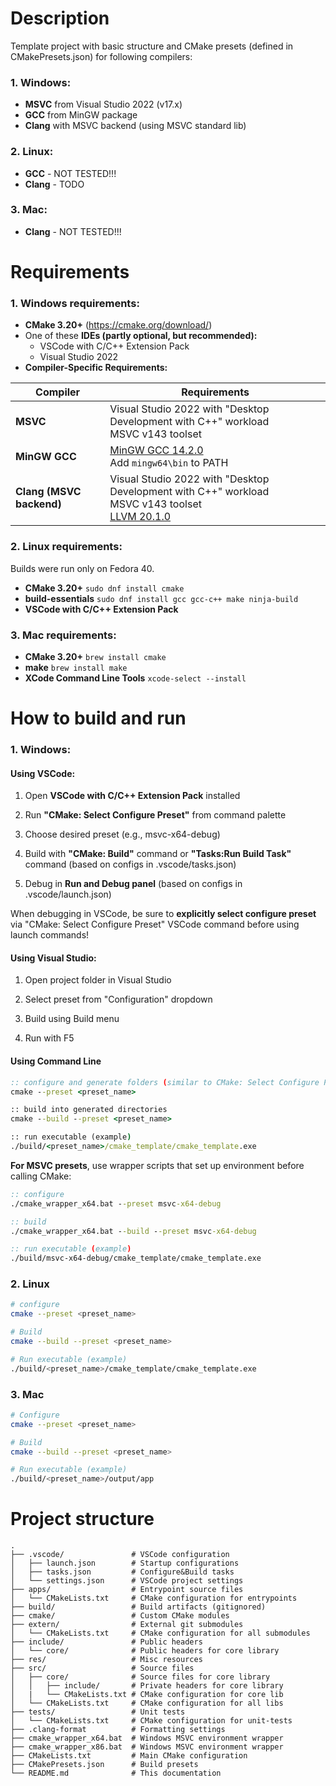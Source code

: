 # Description

Template project with basic structure and CMake presets (defined in CMakePresets.json) for following compilers:

### 1. Windows:
   * **MSVC** from Visual Studio 2022 (v17.x)
   * **GCC** from MinGW package
   * **Clang** with MSVC backend (using MSVC standard lib)
### 2. Linux:
   * **GCC** - NOT TESTED!!!
   * **Clang** - TODO
### 3. Mac:
   * **Clang** - NOT TESTED!!!

# Requirements

### 1. Windows requirements:

* **CMake 3.20+** (https://cmake.org/download/)
* One of these **IDEs (partly optional, but recommended):**
  *  VSCode with C/C++ Extension Pack
  *  Visual Studio 2022
* **Compiler-Specific Requirements:**

| Compiler                 | Requirements                                                                                                                                                                                       |
| ------------------------ | -------------------------------------------------------------------------------------------------------------------------------------------------------------------------------------------------- |
| **MSVC**                 | Visual Studio 2022 with "Desktop Development with C++" workload<br>MSVC v143 toolset                                                                                                               |
| **MinGW GCC**            | [MinGW GCC 14.2.0](https://github.com/niXman/mingw-builds-binaries/releases/download/14.2.0-rt_v12-rev2/x86_64-14.2.0-release-win32-seh-ucrt-rt_v12-rev2.7z)<br>Add `mingw64\bin` to PATH          |
| **Clang (MSVC backend)** | Visual Studio 2022 with "Desktop Development with C++" workload<br>MSVC v143 toolset<br>[LLVM 20.1.0](https://github.com/llvm/llvm-project/releases/download/llvmorg-20.1.0/LLVM-20.1.0-win64.exe) |

### 2. Linux requirements:

Builds were run only on Fedora 40.

* **CMake 3.20+** ```sudo dnf install cmake```
* **build-essentials** ```sudo dnf install gcc gcc-c++ make ninja-build```
* **VSCode with C/C++ Extension Pack**

### 3. Mac requirements:

* **CMake 3.20+** ```brew install cmake```
* **make** ```brew install make```
* **XCode Command Line Tools** ```xcode-select --install```

# How to build and run

### 1. Windows:

#### Using VSCode:

1) Open **VSCode with C/C++ Extension Pack** installed

2) Run **"CMake: Select Configure Preset"** from command palette

3) Choose desired preset (e.g., msvc-x64-debug)

4) Build with **"CMake: Build"** command or **"Tasks:Run Build Task"** command (based on configs in .vscode/tasks.json)

5) Debug in **Run and Debug panel** (based on configs in .vscode/launch.json)

When debugging in VSCode, be sure to **explicitly select configure preset** via "CMake: Select Configure Preset" VSCode command before using launch commands!

#### Using Visual Studio:

1) Open project folder in Visual Studio

2) Select preset from "Configuration" dropdown

3) Build using Build menu

4) Run with F5

#### Using Command Line

```bat
:: configure and generate folders (similar to CMake: Select Configure Preset or CMake: Configure commands in VSCode)
cmake --preset <preset_name>

:: build into generated directories
cmake --build --preset <preset_name>

:: run executable (example)
./build/<preset_name>/cmake_template/cmake_template.exe
```

**For MSVC presets**, use wrapper scripts that set up environment before calling CMake:

```bat
:: configure
./cmake_wrapper_x64.bat --preset msvc-x64-debug

:: build
./cmake_wrapper_x64.bat --build --preset msvc-x64-debug

:: run executable (example)
./build/msvc-x64-debug/cmake_template/cmake_template.exe
```

### 2. Linux

```sh
# configure
cmake --preset <preset_name>

# Build
cmake --build --preset <preset_name>

# Run executable (example)
./build/<preset_name>/cmake_template/cmake_template.exe
```

### 3. Mac

```sh
# Configure
cmake --preset <preset_name>

# Build
cmake --build --preset <preset_name>

# Run executable (example)
./build/<preset_name>/output/app
```

# Project structure

```
.
├── .vscode/               # VSCode configuration
│   ├── launch.json        # Startup configurations
│   ├── tasks.json         # Configure&Build tasks
│   └── settings.json      # VSCode project settings
├── apps/                  # Entrypoint source files
│   └── CMakeLists.txt     # CMake configuration for entrypoints
├── build/                 # Build artifacts (gitignored)
├── cmake/                 # Custom CMake modules
├── extern/                # External git submodules
│   └── CMakeLists.txt     # CMake configuration for all submodules
├── include/               # Public headers
│   └── core/              # Public headers for core library
├── res/                   # Misc resources
├── src/                   # Source files
│   ├── core/              # Source files for core library
│   │   ├── include/       # Private headers for core library
│   |   └── CMakeLists.txt # CMake configuration for core lib
│   └── CMakeLists.txt     # CMake configuration for all libs
├── tests/                 # Unit tests
│   └── CMakeLists.txt     # CMake configuration for unit-tests
├── .clang-format          # Formatting settings
├── cmake_wrapper_x64.bat  # Windows MSVC environment wrapper
├── cmake_wrapper_x86.bat  # Windows MSVC environment wrapper
├── CMakeLists.txt         # Main CMake configuration
├── CMakePresets.json      # Build presets
└── README.md              # This documentation
```
